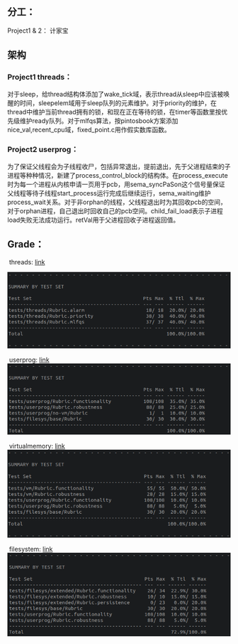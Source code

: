 ## 分工：

Project1 & 2： 计家宝

## 架构
### Project1 threads：

​	对于sleep，给thread结构体添加了wake_tick域，表示thread从sleep中应该被唤醒的时间，sleepelem域用于sleep队列的元素维护。对于priority的维护，在thread中维护当前thread拥有的锁，和现在正在等待的锁，在timer等函数里按优先级维护ready队列。对于mlfqs算法，按pintosbook方案添加nice_val,recent_cpu域，fixed_point.c用作假实数库函数。



### Project2 userprog：

​	为了保证父线程会为子线程收尸，包括异常退出，提前退出，先于父进程结束的子进程等种种情况，新建了process_control_block的结构体。在process_execute时为每一个进程从内核申请一页用于pcb，用sema_syncPaSon这个信号量保证父线程等待子线程start_process运行完成后继续运行，sema_waiting维护process_wait关系。对于非orphan的线程，父线程退出时为其回收pcb的空间，对于orphan进程，自己退出时回收自己的pcb空间。child_fail_load表示子进程load失败无法成功运行。retVal用于父进程回收子进程返回值。


## Grade：

​	threads: [link](src/threads/build/grade)

![avatar](img/grade_thread.png)

​	userprog: [link](src/userprog/build/grade)
​    
![avatar](img/grade_userprog.png)

​	virtualmemory: [link](src/vm/build/grade)
​    
![avatar](img/grade_virtualmemory.png)

​	filesystem: [link](src/filesys/build/grade)
​    
![avatar](img/grade_filesys.png)
